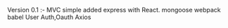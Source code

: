 Version 0.1 :-
    MVC
    simple added express with React.
    mongoose
    webpack babel 
    User Auth,Oauth
    Axios
    